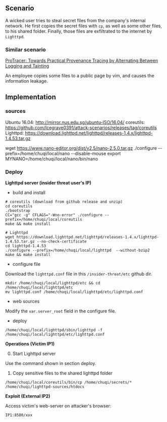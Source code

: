 ## Scenario

A wicked user tries to steal secret files from the company's internal network. He first copies the secret files with `cp`, as well as some other files, to his shared folder. Finally, those files are exfiltrated to the internet by `Lighttpd`.

### Similar scenario

[ProTracer: Towards Practical Provenance Tracing by Alternating Between Logging and Tainting](https://friends.cs.purdue.edu/pubs/NDSS16.pdf)

An employee copies some files to a public page by vim, and causes the information leakage.

## Implementation

### sources
Ubuntu 16.04: http://mirror.nus.edu.sg/ubuntu-ISO/16.04/
coreutils: https://github.com/Icegrave0391/attack-scenarios/releases/tag/coreutils
Lighttpd: https://download.lighttpd.net/lighttpd/releases-1.4.x/lighttpd-1.4.53.tar.gz

wget https://www.nano-editor.org/dist/v2.5/nano-2.5.0.tar.gz
./configure --prefix=/home/chuqi/local/nano --disable-mouse
export MYNANO=/home/chuqi/local/nano/bin/nano

### Deploy

**Lighttpd server (insider threat user's IP)**

* build and install

```
# coreutils (download from github release and unzip)
cd coreutils
./bootstrap
CC="gcc -g" CFLAGS="-Wno-error" ./configure --prefix=/home/chuqi/local/coreutils
make && make install

# Lighttpd 
wget https://download.lighttpd.net/lighttpd/releases-1.4.x/lighttpd-1.4.53.tar.gz --no-check-certificate
cd lighttpd-1.4.53
./configure --prefix=/home/chuqi/local/lighttpd  --without-bzip2
make && make install
```

* configure file

Download the `lighttpd.conf` file in this `/insider-threat/etc` github dir.
```
mkdir /home/chuqi/local/lighttpd/etc && cd /home/chuqi/local/lighttpd/etc
mv lighttpd.conf /home/chuqi/local/lighttpd/etc/lighttpd.conf
```

* web sources

Modify the `var.server_root` field in the configure file.

* deploy
```
/home/chuqi/local/lighttpd/sbin/lighttpd -f /home/chuqi/local/lighttpd/etc/lighttpd.conf
```


**Operations (Victim IP1)**

0. Start Lighttpd server

Use the command shown in section deploy.

1. Copy sensitive files to the shared lighttpd folder

```
/home/chuqi/local/coreutils/bin/cp /home/chuqi/secrets/* /home/chuqi/lighttpd-sources/htdocs
```

**Exploit (External IP2)**    

Access victim's web-server on attacker's browser:
```
IP1:8580/xxx
```
